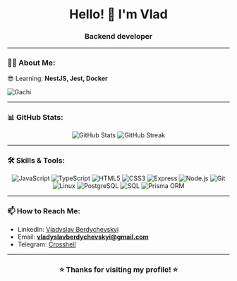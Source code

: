<h1 align="center">Hello! 👋 I'm Vlad</h1>
<h3 align="center">Backend developer</h3>

---

### 👨‍💻 About Me:
😎 Learning: **NestJS, Jest, Docker**
<p align: center>
  <img src="https://media.giphy.com/media/v1.Y2lkPTc5MGI3NjExbjQ0M2ZkaWZ6bDEyeTN5eGtxMmtzemFmam53OW5zdDQ2OWV2dnE0NCZlcD12MV9pbnRlcm5hbF9naWZfYnlfaWQmY3Q9Zw/mUGWX5wHBAFRGzbP06/giphy-downsized-large.gif" alt="Gachi">
</p>

---

### 📊 GitHub Stats:
<div align="center">
  <img src="https://github-readme-stats.vercel.app/api?username=Crosshell&show_icons=true&theme=radical" alt="GitHub Stats" />
  <img src="https://github-readme-streak-stats.herokuapp.com/?user=Crosshell&theme=radical" alt="GitHub Streak" />
</div>

---

### 🛠️ Skills & Tools:
<div align="center">
  <img src="https://img.shields.io/badge/-JavaScript-F7DF1E?style=for-the-badge&logo=javascript&logoColor=black" alt="JavaScript"/>
  <img src="https://img.shields.io/badge/-TypeScript-007ACC?style=for-the-badge&logo=typescript&logoColor=white" alt="TypeScript"/>
  <img src="https://img.shields.io/badge/-HTML5-E34F26?style=for-the-badge&logo=html5&logoColor=white" alt="HTML5"/>
  <img src="https://img.shields.io/badge/-CSS3-1572B6?style=for-the-badge&logo=css3&logoColor=white" alt="CSS3"/>
  <img src="https://img.shields.io/badge/-Express-000000?style=for-the-badge&logo=express&logoColor=white" alt="Express"/>
  <img src="https://img.shields.io/badge/-Node.js-339933?style=for-the-badge&logo=nodedotjs&logoColor=white" alt="Node.js"/>
  <img src="https://img.shields.io/badge/-Git-F05032?style=for-the-badge&logo=git&logoColor=white" alt="Git"/>
  <img src="https://img.shields.io/badge/-Linux-FCC624?style=for-the-badge&logo=linux&logoColor=black" alt="Linux"/>
  <img src="https://img.shields.io/badge/-PostgreSQL-336791?style=for-the-badge&logo=postgresql&logoColor=white" alt="PostgreSQL"/>
  <img src="https://img.shields.io/badge/-SQL-4479A1?style=for-the-badge&logo=sqlite&logoColor=white" alt="SQL"/>
  <img src="https://img.shields.io/badge/-Prisma-2D3748?style=for-the-badge&logo=prisma&logoColor=white" alt="Prisma ORM"/>
</div>

---

### 📫 How to Reach Me:
- LinkedIn: [Vladyslav Berdychevskyi](https://www.linkedin.com/in/crosshell/)
- Email: **vladyslavberdychevskyi@gmail.com**
- Telegram: [Crosshell](https://t.me/Crosshelltg)

---

<!--### 🌟 Featured Projects:
- [Project 1](https://github.com/Crosshell/Project1): Brief description
- [Project 2](https://github.com/Crosshell/Project2): Brief description
- [Project 3](https://github.com/Crosshell/Project3): Brief description
-->

<div align="center">
  <h3>⭐️ Thanks for visiting my profile! ⭐️</h3>
</div>
